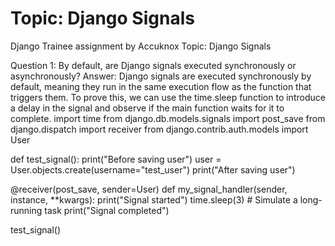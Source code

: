 # Topic: Django Signals
Django Trainee assignment  by Accuknox
Topic: Django Signals

Question 1: By default, are Django signals executed synchronously or asynchronously?
Answer: Django signals are executed synchronously by default, meaning they run in the same execution flow as the function that triggers them.
        To prove this, we can use the time.sleep function to introduce a delay in the signal and observe if the main function waits for it to complete.
import time
from django.db.models.signals import post_save
from django.dispatch import receiver
from django.contrib.auth.models import User

def test_signal():
    print("Before saving user")
    user = User.objects.create(username="test_user")
    print("After saving user")

@receiver(post_save, sender=User)
def my_signal_handler(sender, instance, **kwargs):
    print("Signal started")
    time.sleep(3)  # Simulate a long-running task
    print("Signal completed")

test_signal()
